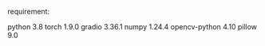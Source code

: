 requirement:

python 3.8
        torch 1.9.0
        gradio 3.36.1
        numpy 1.24.4
        opencv-python 4.10
        pillow 9.0